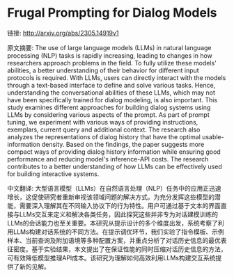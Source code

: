 # Frugal Prompting for Dialog Models

链接: http://arxiv.org/abs/2305.14919v1

原文摘要:
The use of large language models (LLMs) in natural language processing (NLP)
tasks is rapidly increasing, leading to changes in how researchers approach
problems in the field. To fully utilize these models' abilities, a better
understanding of their behavior for different input protocols is required. With
LLMs, users can directly interact with the models through a text-based
interface to define and solve various tasks. Hence, understanding the
conversational abilities of these LLMs, which may not have been specifically
trained for dialog modeling, is also important. This study examines different
approaches for building dialog systems using LLMs by considering various
aspects of the prompt. As part of prompt tuning, we experiment with various
ways of providing instructions, exemplars, current query and additional
context. The research also analyzes the representations of dialog history that
have the optimal usable-information density. Based on the findings, the paper
suggests more compact ways of providing dialog history information while
ensuring good performance and reducing model's inference-API costs. The
research contributes to a better understanding of how LLMs can be effectively
used for building interactive systems.

中文翻译:
大型语言模型（LLMs）在自然语言处理（NLP）任务中的应用正迅速增长，这促使研究者重新审视该领域问题的解决方式。为充分发挥这些模型的潜能，需要深入理解其在不同输入协议下的行为特性。用户可通过基于文本的界面直接与LLMs交互来定义和解决各类任务，因此探究这些并非专为对话建模训练的LLMs的会话能力也至关重要。本研究从提示设计的多个维度出发，系统考察了利用LLMs构建对话系统的不同方法。在提示调优环节，我们实验了指令模板、示例样本、当前查询及附加语境等多种配置方案，并重点分析了对话历史信息的最优表征密度。基于实验结果，本文提出了在保证性能的同时压缩对话历史信息的方法，可有效降低模型推理API成本。该研究为理解如何高效利用LLMs构建交互系统提供了新的见解。
